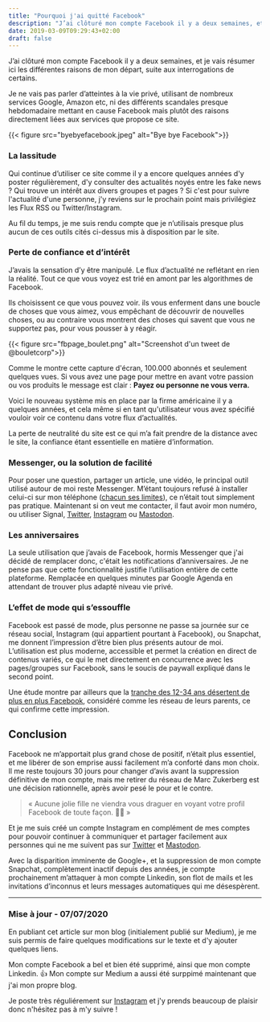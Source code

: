 ```yaml
---
title: "Pourquoi j'ai quitté Facebook"
description: "J’ai clôturé mon compte Facebook il y a deux semaines, et je vais résumer ici les différentes raisons de mon départ, suite aux interrogations de certains."
date: 2019-03-09T09:29:43+02:00
draft: false
---
```


J’ai clôturé mon compte Facebook il y a deux semaines, et je vais résumer ici les différentes raisons de mon départ, suite aux interrogations de certains.

Je ne vais pas parler d’atteintes à la vie privé, utilisant de nombreux services Google, Amazon etc, ni des différents scandales presque hebdomadaire mettant en cause Facebook mais plutôt des raisons directement liées aux services que propose ce site.

{{< figure src="byebyefacebook.jpeg" alt="Bye bye Facebook">}}

### La lassitude

Qui continue d’utiliser ce site comme il y a encore quelques années d'y poster régulièrement, d'y consulter des actualités noyés entre les fake news ? Qui trouve un intérêt aux divers groupes et pages ? Si c'est pour suivre l'actualité d'une personne, j'y reviens sur le prochain point mais privilégiez les Flux RSS ou Twitter/Instagram.

Au fil du temps, je me suis rendu compte que je n’utilisais presque plus aucun de ces outils cités ci-dessus mis à disposition par le site.

### Perte de confiance et d’intérêt

J’avais la sensation d’y être manipulé. Le flux d’actualité ne reflétant en rien la réalité.
Tout ce que vous voyez est trié en amont par les algorithmes de Facebook.

Ils choisissent ce que vous pouvez voir. ils vous enferment dans une boucle de choses que vous aimez, vous empêchant de découvrir de nouvelles choses, ou au contraire vous montrent des choses qui savent que vous ne supportez pas, pour vous pousser à y réagir. 

{{< figure src="fbpage_boulet.png" alt="Screenshot d'un tweet de @bouletcorp">}}


Comme le montre cette capture d'écran, 100.000 abonnés et seulement quelques vues. Si vous avez une page pour mettre en avant votre passion ou vos produits le message est clair : **Payez ou personne ne vous verra.**

Voici le nouveau système mis en place par la firme américaine il y a quelques années, et cela même si en tant qu'utilisateur vous avez spécifié vouloir voir ce contenu dans votre flux d’actualités.

La perte de neutralité du site est ce qui m’a fait prendre de la distance avec le site, la confiance étant essentielle en matière d’information.

### Messenger, ou la solution de facilité

Pour poser une question, partager un article, une vidéo, le principal outil utilisé autour de moi reste Messenger.  M’étant toujours refusé à installer celui-ci sur mon téléphone ([chacun ses limites](https://www.google.com/search?client=firefox-b-d&q=facebook+messenger+app+scandal)), ce n’était tout simplement pas pratique. Maintenant si on veut me contacter, il faut avoir mon numéro, ou utiliser Signal, [Twitter](https://twitter.com/LuD_up), [Instagram](https://www.instagram.com/lud_up/) ou [Mastodon](https://mastodon.social/@LuD_up).

### Les anniversaires

La seule utilisation que j’avais de Facebook, hormis Messenger que j'ai décidé de remplacer donc, c'était les notifications d’anniversaires.  Je ne pense pas que cette fonctionnalité justifie l’utilisation entière de cette plateforme. Remplacée en quelques minutes par Google Agenda en attendant de trouver plus adapté niveau vie privé.

### L’effet de mode qui s’essouffle

Facebook est passé de mode, plus personne ne passe sa journée sur ce réseau social, Instagram (qui appartient pourtant à Facebook), ou Snapchat, me donnent l’impression d’être bien plus présents autour de moi.  L’utilisation est plus moderne, accessible et permet la création en direct de contenus variés, ce qui le met directement en concurrence avec les pages/groupes sur Facebook, sans le soucis de paywall expliqué dans le second point.

Une étude montre par ailleurs que la [tranche des 12-34 ans désertent de plus en plus Facebook](https://www.blogdumoderateur.com/usages-reseaux-sociaux-2019/), considéré comme les réseau de leurs parents, ce qui confirme cette impression.

## Conclusion

Facebook ne m’apportait plus grand chose de positif, n’était plus essentiel, et me libérer de son emprise aussi facilement m’a conforté dans mon choix.  Il me reste toujours 30 jours pour changer d’avis avant la suppression définitive de mon compte, mais me retirer du réseau de Marc Zukerberg est une décision rationnelle, après avoir pesé le pour et le contre.

> « Aucune jolie fille ne viendra vous draguer en voyant votre profil Facebook de toute façon. 🤷‍♂️ »

Et je me suis créé un compte Instagram en complément de mes comptes pour pouvoir continuer à communiquer et partager facilement aux personnes qui ne me suivent pas sur [Twitter](https://twitter.com/LuD_up) et [Mastodon](https://mastodon.social/@LuD_up).

Avec la disparition imminente de Google+, et la suppression de mon compte Snapchat, complètement inactif depuis des années, je compte prochainement m’attaquer à mon compte Linkedin, son flot de mails et les invitations d’inconnus et leurs messages automatiques qui me désespèrent.

---

### Mise à jour - 07/07/2020

En publiant cet article sur mon blog (initialement publié sur Medium), je me suis permis de faire quelques modifications sur le texte et d'y ajouter quelques liens.

Mon compte Facebook a bel et bien été supprimé, ainsi que mon compte Linkedin. 👍 Mon compte sur Medium a aussi été surppimé maintenant que j'ai mon propre blog.

Je poste très réguliérement sur [Instagram](https://www.instagram.com/lud_up/) et j'y prends beaucoup de plaisir donc n'hésitez pas à m'y suivre !
